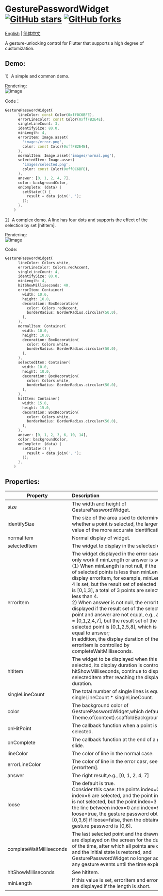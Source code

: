 # GesturePasswordWidget [![GitHub stars](https://img.shields.io/github/stars/LuodiJackShen/GesturePasswordWidget)](https://github.com/LuodiJackShen/GesturePasswordWidget/stargazers) [![GitHub forks](https://img.shields.io/github/forks/LuodiJackShen/GesturePasswordWidget)](https://github.com/LuodiJackShen/GesturePasswordWidget/network)
[English](https://github.com/LuodiJackShen/GesturePasswordWidget/blob/master/README.md) | [简体中文](https://github.com/LuodiJackShen/GesturePasswordWidget/blob/master/README-CN.md)

A gesture-unlocking control for Flutter that supports a high degree of customization.

## Demo:
1）A simple and common demo.

Rendering:<br>
![image](https://github.com/LuodiJackShen/GesturePasswordWidget/blob/master/resoures/simple_demo.gif)

Code：
```dart
GesturePasswordWidget(
      lineColor: const Color(0xff0C6BFE),
      errorLineColor: const Color(0xffFB2E4E),
      singleLineCount: 3,
      identifySize: 80.0,
      minLength: 4,
      errorItem: Image.asset(
        'images/error.png',
        color: const Color(0xffFB2E4E),
      ),
      normalItem: Image.asset('images/normal.png'),
      selectedItem: Image.asset(
        'images/selected.png',
        color: const Color(0xff0C6BFE),
      ),
      answer: [0, 1, 2, 4, 7],
      color: backgroundColor,
      onComplete: (data) {
        setState(() {
          result = data.join(', ');
        });
      },
    )
```

2）A complex demo. A line has four dots and supports the effect of the selection by set [hitItem].

Rendering:<br>
![image](https://github.com/LuodiJackShen/GesturePasswordWidget/blob/master/resoures/complex_demo.gif)

Code:
```dart
GesturePasswordWidget(
      lineColor: Colors.white,
      errorLineColor: Colors.redAccent,
      singleLineCount: 4,
      identifySize: 80.0,
      minLength: 4,
      hitShowMilliseconds: 40,
      errorItem: Container(
        width: 10.0,
        height: 10.0,
        decoration: BoxDecoration(
          color: Colors.redAccent,
          borderRadius: BorderRadius.circular(50.0),
        ),
      ),
      normalItem: Container(
        width: 10.0,
        height: 10.0,
        decoration: BoxDecoration(
          color: Colors.white,
          borderRadius: BorderRadius.circular(50.0),
        ),
      ),
      selectedItem: Container(
        width: 10.0,
        height: 10.0,
        decoration: BoxDecoration(
          color: Colors.white,
          borderRadius: BorderRadius.circular(50.0),
        ),
      ),
      hitItem: Container(
        width: 15.0,
        height: 15.0,
        decoration: BoxDecoration(
          color: Colors.white,
          borderRadius: BorderRadius.circular(50.0),
        ),
      ),
      answer: [0, 1, 2, 3, 6, 10, 14],
      color: backgroundColor,
      onComplete: (data) {
        setState(() {
          result = data.join(', ');
        });
      },
    )
```

## Properties:

| Property | Description |
| ------ | :--- |
| size |  The width and height of GesturePasswordWidget. |
| identifySize | The size of the area used to determine whether a point is selected, the larger the value of the more accurate identification.    |
| normalItem   | Normal display of widget.    |
| selectedItem | The widget to display in the selected case.    |
| errorItem    |  The widget displayed in the error case will only work if minLength or answer is set. <br> (1) When minLength is not null, if the number of selected points is less than minLength, display errorItem, for example, minLength = 4 is set, but the result set of selected points is [0,1,3], a total of 3 points are selected, less than 4.<br>2) When answer is not null, the errorItem is displayed if the result set of the selected point and answer are not equal, e.g., answer = [0,1,2,4,7], but the result set of the selected point is [0,1,2,5,8], which is not equal to answer; <br>In addition, the display duration of the errorItem is controlled by completeWaitMilliseconds.    |
| hitItem |  The widget to be displayed when this point is selected, its display duration is controlled by hitShowMilliseconds, continue to display selectedItem after reaching the display duration.    |
| singleLineCount  | The total number of single lines is equal to singleLineCount * singleLineCount.    |
| color   | The background color of GesturePasswordWidget,which defaults to Theme.of(context).scaffoldBackgroundColor.    |
| onHitPoint   |  The callback function when a point is selected.    |
| onComplete   |  The callback function at the end of a gesture slide.         |
| lineColor    |   The color of line in the normal case.        |
| errorLineColor  |   The color of line in the error casr, see [errorItem].                |
| answer       |  The right result,e.g., [0, 1, 2, 4, 7]    |
| loose        |  The default is true.<br> Consider this case: the points index=0 and index=6 are selected, and the point index=3 is not selected, but the point index=3 is on the line between index=0 and index=6. If loose=true, the gesture password obtained is [0,3,6] if loose=false, then the obtained gesture password is [0,6].                |
| completeWaitMilliseconds   |  The last selected point and the drawn line are displayed on the screen for the duration of the time, after which all points are cleared and the initial state is restored, and GesturePasswordWidget no longer accepts any gesture events until the time expires.   |
| hitShowMilliseconds         |   See hitItem.   |
| minLength    | If this value is set, errorItem and errorLine are displayed if the length is short.                 |



